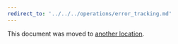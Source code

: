```yaml
---
redirect_to: '../../../operations/error_tracking.md'
---
```


This document was moved to [another location](../../../operations/error_tracking.md).

<!-- This redirect file can be deleted February 1, 2021, or later. -->
<!-- Before deletion, see: https://docs.gitlab.com/ee/development/documentation/#move-or-rename-a-page -->
